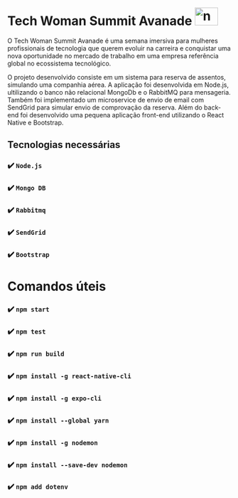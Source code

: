 # Tech Woman Summit Avanade   <img src="https://cdn.jsdelivr.net/gh/devicons/devicon/icons/nodejs/nodejs-original.svg" height="40" width="52" alt="nodejs logo"  />

O Tech Woman Summit Avanade é uma semana imersiva para mulheres profissionais de tecnologia que querem evoluir na carreira e conquistar uma nova oportunidade no mercado de trabalho em uma empresa referência global no ecossistema tecnológico.

O projeto desenvolvido consiste em um sistema para reserva de assentos, simulando uma companhia aérea. A aplicação foi desenvolvida em Node.js, ultilizando o banco não relacional MongoDb e o RabbitMQ para mensageria. Também foi implementado um microservice de envio de email com SendGrid para simular envio de comprovação da reserva. Além do back-end foi desenvolvido uma pequena aplicação front-end utilizando o React Native e Bootstrap.

## Tecnologias necessárias
### ✔️ `Node.js`
### ✔️ `Mongo DB`
### ✔️ `Rabbitmq`
### ✔️ `SendGrid`
### ✔️ `Bootstrap`

# Comandos úteis

### ✔️ `npm start`
### ✔️ `npm test`
### ✔️ `npm run build`
### ✔️ `npm install -g react-native-cli`
### ✔️ `npm install -g expo-cli`
### ✔️ `npm install --global yarn`
### ✔️ `npm install -g nodemon`
### ✔️ `npm install --save-dev nodemon`
### ✔️ `npm add dotenv`


